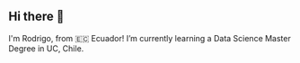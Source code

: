 ## Hi there 👋

I'm Rodrigo, from 🇪🇨 Ecuador! I’m currently learning a Data Science Master Degree in UC, Chile.

